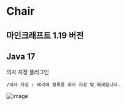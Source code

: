 # Chair
## 마인크래프트 1.19 버전
## Java 17 

의자 지정 플러그인 

```/의자 지정 : 베리어 블록을 의자 지정 및 해제합니다. ```


![image](https://user-images.githubusercontent.com/54611807/187932989-240aa958-a905-4c33-9b9a-16d6830837c3.png)

